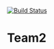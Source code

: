 [![Build Status](https://travis-ci.com/alycapps/Team2.svg?branch=master)](https://travis-ci.com/alycapps/Team2)

# Team2
